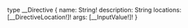 type __Directive {
  name: String!
  description: String
  locations: [__DirectiveLocation!]!
  args: [__InputValue!]!
}